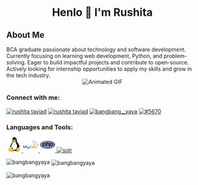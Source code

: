 <h1 align="center">Henlo 🐣 I'm Rushita</h1>



   <h2> About Me </h2>
BCA graduate passionate about technology and software development. Currently focusing on learning web development, Python, and problem-solving. Eager to build impactful projects and contribute to open-source. Actively looking for internship opportunities to apply my skills and grow in the tech industry.




<div style="text-align: center;">
    <img src="[[https://pa1.narvii.com/6312/25e1635f94543ac00202e494000657d4d36afc50_hq.gif](https://tenor.com/bY6Sf.gif](https://thumbs.gfycat.com/AdorablePrestigiousKillerwhale-size_restricted.gif))" alt="Animated GIF">
</div>




<h3 align="left">Connect with me:</h3>
<p align="left">
<a href="https://linkedin.com/in/rushita taviad" target="blank"><img align="center" src="https://raw.githubusercontent.com/rahuldkjain/github-profile-readme-generator/master/src/images/icons/Social/linked-in-alt.svg" alt="rushita taviad" height="30" width="40" /></a>
<a href="https://fb.com/rushita taviad" target="blank"><img align="center" src="https://raw.githubusercontent.com/rahuldkjain/github-profile-readme-generator/master/src/images/icons/Social/facebook.svg" alt="rushita taviad" height="30" width="40" /></a>
<a href="https://instagram.com/bangbang__yaya" target="blank"><img align="center" src="https://raw.githubusercontent.com/rahuldkjain/github-profile-readme-generator/master/src/images/icons/Social/instagram.svg" alt="bangbang__yaya" height="30" width="40" /></a>
<a href="https://discord.gg/#5670" target="blank"><img align="center" src="https://raw.githubusercontent.com/rahuldkjain/github-profile-readme-generator/master/src/images/icons/Social/discord.svg" alt="#5670" height="30" width="40" /></a>
</p>

<h3 align="left">Languages and Tools:</h3>
<p align="left"> <a href="https://www.linux.org/" target="_blank" rel="noreferrer"> <img src="https://raw.githubusercontent.com/devicons/devicon/master/icons/linux/linux-original.svg" alt="linux" width="40" height="40"/> </a> <a href="https://www.mysql.com/" target="_blank" rel="noreferrer"> <img src="https://raw.githubusercontent.com/devicons/devicon/master/icons/mysql/mysql-original-wordmark.svg" alt="mysql" width="40" height="40"/> </a> <a href="https://www.php.net" target="_blank" rel="noreferrer"> <img src="https://raw.githubusercontent.com/devicons/devicon/master/icons/php/php-original.svg" alt="php" width="40" height="40"/> </a> <a href="https://lucene.apache.org/solr/" target="_blank" rel="noreferrer"> <img src="https://www.vectorlogo.zone/logos/apache_solr/apache_solr-icon.svg" alt="solr" width="40" height="40"/> </a> </p>

<p><img align="left" src="https://github-readme-stats.vercel.app/api/top-langs?username=bangbangyaya&show_icons=true&locale=en&layout=compact" alt="bangbangyaya" /></p>

<p>&nbsp;<img align="center" src="https://github-readme-stats.vercel.app/api?username=bangbangyaya&show_icons=true&locale=en" alt="bangbangyaya" /></p>

<p><img align="center" src="https://github-readme-streak-stats.herokuapp.com/?user=bangbangyaya&" alt="bangbangyaya" /></p>
